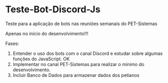 # Teste-Bot-Discord-Js
Teste para a aplicação de bots nas reuniões semanais do PET-Sistemas

Apenas no início do desenvolvimento!!!

Fases:
1) Entender o uso dos bots com o canal Discord e estudar sobre algumas funções do JavaScript.    OK
2) Implementar no canal PET-Sistemas para realizar o mínimo do desenvolvimento.
3) Incluir Banco de Dados para armazenar dados dos petianos


